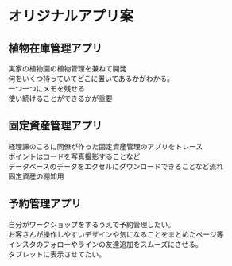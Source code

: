 # オリジナルアプリ案

## 植物在庫管理アプリ  
実家の植物園の植物管理を兼ねて開発  
何をいくつ持っていてどこに置いてあるかがわかる。  
一つ一つにメモを残せる  
使い続けることができるかが重要  

## 固定資産管理アプリ  
経理課のころに同僚が作った固定資産管理のアプリをトレース  
ポイントはコードを写真撮影することなど  
データベースのデータをエクセルにダウンロードできることなど流れ  
固定資産の棚卸用  

## 予約管理アプリ  
自分がワークショップをするうえで予約管理したい。  
お客さんが操作しやすいデザインや気になることをまとめたページ等  
インスタのフォローやラインの友達追加をスムーズにさせる。  
タブレットに表示させてたい。  
